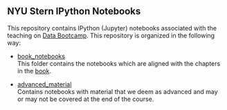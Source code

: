 ## NYU Stern IPython Notebooks

This repository contains IPython (Jupyter) notebooks associated with the teaching on [Data Bootcamp](https://nyusterndatabootcamp.github.io/NYU-Data-Bootcamp/). This repository is organized in the following way:

- [book_notebooks](https://github.com/nyusterndatabootcamp/notebooks/tree/master/book_notebooks)<br> This folder contains the notebooks which are aligned with the chapters in the [book](https://legacy.gitbook.com/book/nyudatabootcamp/data-bootcamp/details).

- [advanced_material]()<br>
Contains notebooks with material that we deem as advanced and may or may not be covered at the end of the course.  
